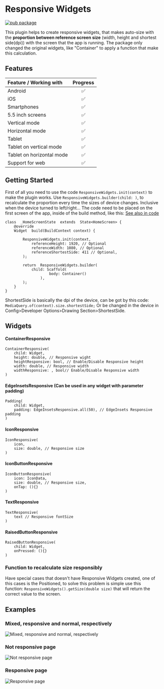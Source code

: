 

# Responsive Widgets

[![pub package](https://img.shields.io/pub/v/responsive_widgets.svg)](https://pub.dev/packages/responsive_widgets)

This plugin helps to create responsive widgets, that makes auto-size with the **proportion between reference screen size** (width, height and shortest side(dpi))  with the screen that the app is running. The package only changed the original widgets, like "Container" to apply a function that make this calculation.

## Features
| Feature / Working with                 | Progress |
| :------------------------------------- | :------: |
| Android                                |    ✅    |
| iOS                                    |    ✅    |
| Smartphones                            |    ✅    |
| 5.5 inch screens                       |    ✅    |
| Vertical mode                          |    ✅    |
| Horizontal mode                        |    ✅    |
| Tablet                                 |    ✅    |
| Tablet on vertical mode                |    ✅    |
| Tablet on horizontal mode              |    ✅    |
| Support for web                        |    ✅    |

## Getting Started  

First of all you need to use the code `ResponsiveWidgets.init(context)` to make the plugin works. 
Use `ResponsiveWidgets.builder(child: )`, to recalculate the proportion every time the sizes of device changes. 
Inclusive when the device turned to left/right... The code need to be placed on the first screen of the app, inside of
the build method, like this: [See also in code](https://github.com/LucazzP/responsive_widgets/blob/master/example/lib/home_screen.dart)


    class  _HomeScreenState  extends  State<HomeScreen> {
	    @override
	    Widget  build(BuildContext context) {
	    
		    ResponsiveWidgets.init(context,
			    referenceHeight: 1920, // Optional
			    referenceWidth: 1080, // Optional
			    referenceShortestSide: 411 // Optional,
		    );
		    
		    return  ResponsiveWidgets.builder(
		        child: Scaffold(
                        body: Container()
                    ),
		    );
		}
	}

ShortestSide is basically the dpi of the device, can be got by this code: `MediaQuery.of(context).size.shortestSide;`
Or be changed in the device in Config>Developer Options>Drawing Section>ShortestSide.

## Widgets  

#### ContainerResponsive

    ContainerResponsive(
	    child: Widget,
	    height: double, // Responsive wight
	    heightResponsive: bool, // Enable/Disable Responsive height
	    width: double, // Responsive width
	    widthResponsive: , bool// Enable/Disable Responsive width
    )

  

#### EdgeInsetsResponsive (Can be used in any widget with parameter padding)

    Padding(
	    child: Widget,
	    padding: EdgeInsetsResponsive.all(50), // EdgeInsets Responsive padding
    )

  

#### IconResponsive

    IconResponsive(
	    icon,
	    size: double, // Responsive size
    )

  

#### IconButtonResponsive

    IconButtonResponsive(
        icon: IconData,
		size: double, // Responsive size,
		onTap: (){}   
    )

  

#### TextResponsive

    TextResponsive(
	    text // Responsive fontSize
    )

#### RaisedButtonResponsive

    RaisedButtonResponsive(
	    child: Widget,
	    onPressed: (){}
    )
  

### Function to recalculate size responsibly

Have special cases that doesn't have Responsive Widgets created, one of this cases is the Positioned, to solve this problem is simple use this function: `ResponsiveWidgets().getSize(double size)` that will return the correct value to the screen.

  

## Examples


### Mixed, responsive and normal, respectively
![Mixed, responsive and normal, respectively](https://i.imgur.com/96pdtzR.jpg)

### Not responsive page
![Not responsive page](https://i.imgur.com/WR7UQAB.jpg)

### Responsive page
![Responsive page](https://i.imgur.com/3rzKnfW.jpg)
